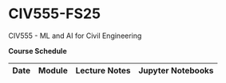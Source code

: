 # CIV555-FS25
CIV555 - ML and AI for Civil Engineering

**Course Schedule**

|Date          |Module       |Lecture Notes    |Jupyter Notebooks   |
|--------------|-------------|-----------------|--------------------|

